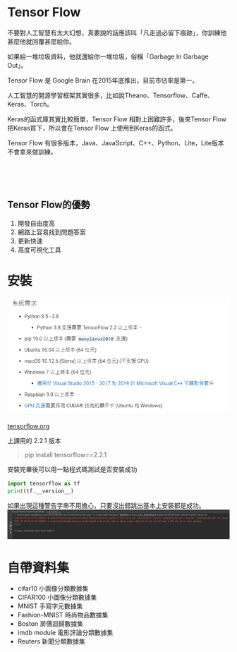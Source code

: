 # Tensor Flow 
不要對人工智慧有太大幻想，真要說的話應該叫「凡走過必留下痕跡」，你訓練他甚麼他就回覆甚麼給你。

如果給一堆垃圾資料，他就還給你一堆垃圾，俗稱「Garbage In Garbage Out」。

Tensor Flow 是 Google Brain 在2015年底推出，目前市佔率是第一。

人工智慧的開源學習框架其實很多，比如說Theano、Tensorflow、Caffe、Keras、Torch。

Keras的函式庫其實比較簡單，Tensor Flow 相對上困難許多，後來Tensor Flow 把Keras買下，所以會在Tensor Flow 上使用到Keras的函式。

Tensor Flow 有很多版本，Java、JavaScript、C++、Python、Lite，Lite版本不會拿來做訓練。

<Br/>
<Br/>
<Br/>


## Tensor Flow的優勢

1. 開發自由度高
2. 網路上容易找到問題答案
3. 更新快速
4. 高度可視化工具

# 安裝

![tensorflow](./IMG/tensorflow.jpg)

[tensorflow.org](https://www.tensorflow.org/)

上課用的 2.2.1 版本
> pip install tensorflow==2.2.1


安裝完畢後可以用一點程式碼測試是否安裝成功

```python
import tensorflow as tf
print(tf.__version__)
```
如果出現這種警告字串不用擔心，只要沒出錯跳出基本上安裝都是成功。
![test](./IMG/test.jpg.png)

# 自帶資料集

+ cifar10 小圖像分類數據集
+ CIFAR100 小圖像分類數據集
+ MNIST 手寫字元數據集
+ Fashion-MNIST 時尚物品數據集
+ Boston 房價迴歸數據集
+ imdb module 電影評論分類數據集
+ Reuters 新聞分類數據集
  